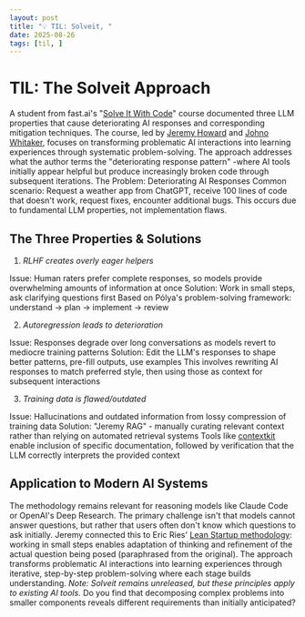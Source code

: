 ```yaml
---
layout: post
title: "💡 TIL: Solveit, "
date: 2025-08-26
tags: [til, ]
---
```

<!--more-->

# TIL: The Solveit Approach
A student from fast.ai's "[Solve It With Code](http://solveit.fast.ai/)" course documented three LLM properties that cause deteriorating AI responses and corresponding mitigation techniques. The course, led by [Jeremy Howard](https://nitter.poast.org/jeremyphoward) and [Johno Whitaker](https://nitter.poast.org/johnowhitaker), focuses on transforming problematic AI interactions into learning experiences through systematic problem-solving.
The approach addresses what the author terms the "deteriorating response pattern" -where AI tools initially appear helpful but produce increasingly broken code through subsequent iterations.
The Problem: Deteriorating AI Responses
Common scenario: Request a weather app from ChatGPT, receive 100 lines of code that doesn't work, request fixes, encounter additional bugs. This occurs due to fundamental LLM properties, not implementation flaws.

## The Three Properties & Solutions
1. _RLHF creates overly eager helpers_

Issue: Human raters prefer complete responses, so models provide overwhelming amounts of information at once
Solution: Work in small steps, ask clarifying questions first
Based on Pólya's problem-solving framework: understand → plan → implement → review

2. _Autoregression leads to deterioration_

Issue: Responses degrade over long conversations as models revert to mediocre training patterns
Solution: Edit the LLM's responses to shape better patterns, pre-fill outputs, use examples
This involves rewriting AI responses to match preferred style, then using those as context for subsequent interactions

3. _Training data is flawed/outdated_

Issue: Hallucinations and outdated information from lossy compression of training data
Solution: "Jeremy RAG" - manually curating relevant context rather than relying on automated retrieval systems
Tools like [contextkit](https://github.com/AnswerDotAI/contextkit) enable inclusion of specific documentation, followed by verification that the LLM correctly interprets the provided context

## Application to Modern AI Systems
The methodology remains relevant for reasoning models like Claude Code or OpenAI's Deep Research. The primary challenge isn't that models cannot answer questions, but rather that users often don't know which questions to ask initially.
Jeremy connected this to Eric Ries' [Lean Startup methodology](https://theleanstartup.com/principles): working in small steps enables adaptation of thinking and refinement of the actual question being posed (paraphrased from the original).
The approach transforms problematic AI interactions into learning experiences through iterative, step-by-step problem-solving where each stage builds understanding.
_Note: Solveit remains unreleased, but these principles apply to existing AI tools._
Do you find that decomposing complex problems into smaller components reveals different requirements than initially anticipated?

